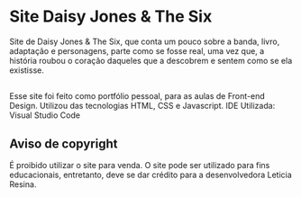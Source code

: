 # Site Daisy Jones & The Six
Site de Daisy Jones & The Six, que conta um pouco sobre a banda, livro, adaptação e personagens, parte como se fosse real, uma vez que, a história roubou o coração daqueles que a descobrem e sentem como se ela existisse.
##
Esse site foi feito como portfólio pessoal, para as aulas de Front-end Design. Utilizou das tecnologias HTML, CSS e Javascript.
IDE Utilizada: Visual Studio Code
## Aviso de copyright
É proibido utilizar o site para venda. O site pode ser utilizado para fins educacionais, entretanto, deve se dar crédito para a desenvolvedora Leticia Resina. 


